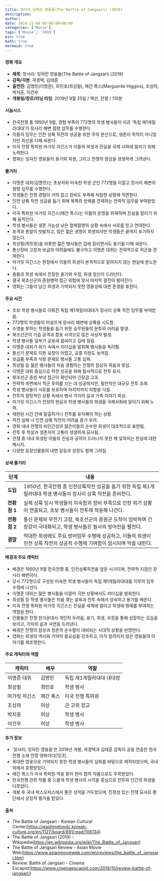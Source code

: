 ```yaml
---
title: 장사리 잊혀진 영웅들(The Battle of Jangsari) (2019)
description: 
author: 
date: 2019-11-06 00:00:00+00:00
categories: ['Movie']
tags: ['Movie', '2019']
pin: true
math: true
mermaid: true
---
```

#### 영화 개요

- **제목**: 장사리: 잊혀진 영웅들(The Battle of Jangsari) (2019)  
- **감독/각본**: 곽경택, 김태훈  
- **출연진**: 김명민(이명준), 최민호(최성필), 메간 폭스(Marguerite Higgins), 조성하, 박지훈, 이건우  
- **개봉일/장르/러닝 타임**: 2019년 9월 25일 / 액션, 전쟁 / 110분  

#### 시놉시스

- 한국전쟁 중 1950년 9월, 경험 부족의 772명의 학생 병사들이 이끈 ‘독립 제1게릴라대대’가 장사리 해변 점령 임무를 수행한다.  
- 이들의 임무는 인천 상륙 작전의 성공을 위한 주의 분산으로, 생존이 목적이 아니었지만 최선을 다해 싸운다.  
- 미국 전쟁 특파원 마가릿 히긴스가 이들의 희생과 진실을 국제 사회에 알리기 위해 노력한다.  
- 영화는 잊혀진 영웅들의 용기와 희생, 그리고 전쟁의 참상을 생생하게 그려낸다.  

#### 줄거리

- 이명준 대위(김명민)는 초보자와 미숙한 학생 군인 772명을 이끌고 장사리 해변의 점령 임무를 수행한다.  
- 학생들은 전쟁 경험이 거의 없고 장비도 부족해 처참한 상황에 직면한다.  
- 인천 상륙 작전 성공을 돕기 위해 북쪽의 방해를 견제하는 전략적 임무를 부여받았다.  
- 미국 특파원 마가릿 히긴스(메간 폭스)는 이들의 운명을 취재하며 진실을 알리기 위해 움직인다.  
- 학생 병사들은 생존 가능성 낮은 절체절명의 상황 속에서 서로를 믿고 연대한다.  
- 포격과 총알이 빗발치고, 많은 젊은 생명이 희생되지만 학생들은 끝까지 포기하지 않는다.  
- 최성필(최민호)을 비롯한 젊은 병사들은 겁에 질리면서도 용기를 다해 싸운다.  
- 통신장비 고장과 보급의 어려움에도 불구하고 이명준 대위는 전략적으로 적군을 견제한다.  
- 마가릿 히긴스는 현장에서 이들의 희생이 본격적으로 알려지지 않는 현실에 분노한다.  
- 충돌과 희생 속에서 진정한 용기와 우정, 희생 정신이 드러난다.  
- 결국 북조선군의 증원병력 접근 위협에 맞서 마지막 결전이 벌어진다.  
- 영화는 그들이 남긴 희생과 기억되지 못한 영웅성에 대한 존경을 표한다.  

#### 주요 사건

- 초보 학생 병사들로 이뤄진 독립 제1게릴라대대가 장사리 상륙 작전 임무를 부여받음.  
- 772명의 학생들이 어설프게 장사리 해변에 상륙을 시도함.  
- 수영을 못하는 학생들을 돕기 위한 승무원들의 분투와 어려움 발생.  
- 북조선군의 기습 공격과 함포 사격으로 많은 사상자 발생.  
- 학생 병사들 일부가 공포에 휩싸이고 겁에 질림.  
- 이명준 대위가 위기 속에서 리더십을 발휘해 병사들을 독려함.  
- 통신기 문제로 지원 요청이 어렵고, 공중 지원도 늦어짐.  
- 보급품 부족과 식량 문제로 병사들 고통 심화.  
- 최성필 등 젊은 병사들이 처음 경험하는 전쟁의 참상과 죽음과 맞섬.  
- 이명준 대위 중심으로 작전 성공을 위해 필사적으로 전투 유지.  
- 북조선군 증원 부대 접근이 확인되어 긴장감 고조.  
- 전략적 측면에서 적군 주의를 끄는 데 성공하지만, 필연적인 대규모 전투 초래.  
- 학생 병사들이 서로를 보호하며 마지막까지 저항을 다짐.  
- 전투의 절망적인 상황 속에서 병사 각자의 삶과 가족 이야기 회상.  
- 마가릿 히긴스가 전장의 현실과 학생 병사들의 희생을 국제사회에 알리기 위해 노력.  
- 제한된 시간 안에 탈출하거나 전투를 유지해야 하는 상황.  
- 작전 실패 시 인천 상륙 작전의 어려움 증가 우려.  
- 영화 내내 전쟁의 비인간성과 젊은이들의 순수한 희생이 대조적으로 표현됨.  
- 전투 후 학살과 생존자의 고통이 생생하게 묘사됨.  
- 전쟁 중 내내 희생된 이들의 진실과 공적이 드러나지 못한 채 잊혀지는 현실에 대한 메시지.  
- 다양한 등장인물들의 내면 갈등과 성장도 함께 그려짐.  

#### 상세 줄거리

| **단계**    | **내용**                                                                                             |
|-------------|----------------------------------------------------------------------------------------------------|
| **도입**    | 1950년, 한국전쟁 중 인천상륙작전 성공을 돕기 위한 독립 제1게릴라대대 학생 병사들이 장사리 상륙 작전을 준비한다.   |
| **전환점 1** | 실제 상륙 당시 학생들의 미숙함과 장비 부족으로 인한 위기 상황이 연출되고, 초보 병사들이 전투에 적응해 나간다.           |
| **전환점 2** | 통신 문제와 무전기 고장, 북조선군의 증원군 도착이 임박하며 긴장감이 극대화되고, 학생 병사들은 필사의 방어전을 펼친다.      |
| **결말**    | 막대한 희생에도 주요 방어임무 수행에 성공하고, 이들의 희생이 인천 상륙 작전의 성공적 수행에 기여함이 암시되며 막을 내린다.       |

#### 배경과 주요 캐릭터

- 배경은 1950년 9월 한국전쟁 중, 인천상륙작전을 앞둔 시기이며, 전략적 지점인 장사리 해변이다.  
- 당시 772명으로 구성된 미숙한 학생 병사들이 독립 제1게릴라대대를 이루어 임무 수행에 나선다.  
- 이명준 대위는 젊은 병사들을 이끌어 극한 상황에서도 리더십을 발휘한다.  
- 최성필 등 학생 병사들은 처음 겪는 살육과 전투 속에서 성숙하고 용기를 배운다.  
- 미국 전쟁 특파원 마가릿 히긴스는 진실을 세계에 알리고 희생에 명예를 부여하는 역할을 한다.  
- 인물들은 전쟁 한가운데서 개인적 두려움, 용기, 희생, 우정을 통해 성장하는 모습을 보이고, 각자의 삶과 사연을 드러낸다.  
- 배경은 전쟁의 참상과 청춘의 순수함이 대비되는 시대적 상황을 반영한다.  
- 영화는 희생의 역사와 기억의 중요성을 강조하고, 아직 알려지지 않은 영웅들의 이야기를 재조명한다.  

#### 주요 캐릭터와 역할

| **캐릭터**        | **배우**       | **역할**                     |
|-------------------|----------------|------------------------------|
| 이명준 대위       | 김명민         | 독립 제1게릴라대대 대대장     |
| 최성필            | 최민호         | 학생 병사                      |
| 마가릿 히긴스     | 메간 폭스      | 미국 전쟁 특파원               |
| 조성하            | 미상           | 군 고위 장교                   |
| 박지훈            | 미상           | 학생 병사                      |
| 이건우            | 미상           | 학생 병사                      |

#### 추가 정보

- ‘장사리: 잊혀진 영웅들’은 2019년 개봉, 곽경택과 김태훈 감독이 공동 연출한 한국전쟁 소재 전쟁 영화이다[1][3].  
- 위대한 영웅으로 기억되지 못한 학생 병사들의 실화를 바탕으로 제작되었으며, 국내외에서 호평받았다.  
- 메간 폭스가 미국 특파원 역을 맡아 한미 합작 작품으로도 주목받았다.  
- 한국전쟁 관련 작품 중 드물게 학생 병사의 시각을 중심으로 전투와 인간의 희생을 다루었다.  
- 개봉 후 국내 박스오피스에서 좋은 성적을 거두었으며, 진정성 있는 전쟁 묘사로 평단에서 긍정적 평가를 받았다.  

#### 출처

- The Battle of Jangsari - Korean Cultural Center(https://washingtondc.korean-culture.org/en/1127/board/891/read/106134)  
- The Battle of Jangsari (2019) - Wikipedia(https://en.wikipedia.org/wiki/The_Battle_of_Jangsari)  
- The Battle of Jangsari Review - Asian Movie Web(https://www.asianmovieweb.com/en/reviews/the_battle_of_jangsari.htm)  
- Review: Battle of Jangsari - Cinema Escapist(https://www.cinemaescapist.com/2019/10/review-battle-of-jangsari/)
